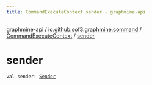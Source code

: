 ```yaml
---
title: CommandExecuteContext.sender - graphmine-api
---
```


[graphmine-api](../../index.html) / [io.github.sof3.graphmine.command](../index.html) / [CommandExecuteContext](index.html) / [sender](./sender.html)

# sender

`val sender: `[`Sender`](index.html#Sender)